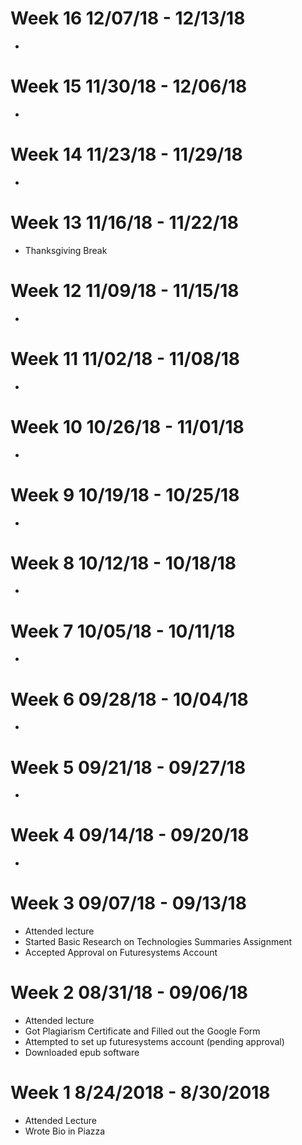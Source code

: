 # Week 16 12/07/18 - 12/13/18
*
# Week 15 11/30/18 - 12/06/18
* 
# Week 14 11/23/18 - 11/29/18
* 
# Week 13 11/16/18 - 11/22/18
* Thanksgiving Break
# Week 12 11/09/18 - 11/15/18
* 
# Week 11 11/02/18 - 11/08/18
*
# Week 10 10/26/18 - 11/01/18
*
# Week 9 10/19/18 - 10/25/18
*
# Week 8 10/12/18 - 10/18/18
*
# Week 7 10/05/18 - 10/11/18
*
# Week 6 09/28/18 - 10/04/18
*
# Week 5 09/21/18 - 09/27/18
* 
# Week 4 09/14/18 - 09/20/18
* 
# Week 3 09/07/18 - 09/13/18
* Attended lecture
* Started Basic Research on Technologies Summaries Assignment
* Accepted Approval on Futuresystems Account
# Week 2 08/31/18 - 09/06/18
* Attended lecture
* Got Plagiarism Certificate and Filled out the Google Form
* Attempted to set up futuresystems account (pending approval)
* Downloaded epub software
# Week 1 8/24/2018 - 8/30/2018
* Attended Lecture
* Wrote Bio in Piazza
